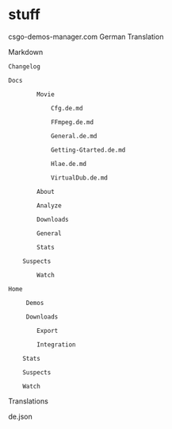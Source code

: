 # stuff
 csgo-demos-manager.com  German Translation

Markdown

  	Changelog
	
  	Docs 
	
    		Movie
		
      			Cfg.de.md
			
      			FFmpeg.de.md
			
      			General.de.md
			
      			Getting-Gtarted.de.md
			
      			Hlae.de.md
			
      			VirtualDub.de.md
			
    		About
		
    		Analyze
		
    		Downloads
		
    		General
		
    		Stats
		
   		Suspects
		
    		Watch
		
  	Home
	
   		 Demos
		
   		 Downloads
		
    		Export
		
    		Integration
		
   		Stats
		
  		Suspects
		
  		Watch
		
Translations

  de.json
	
